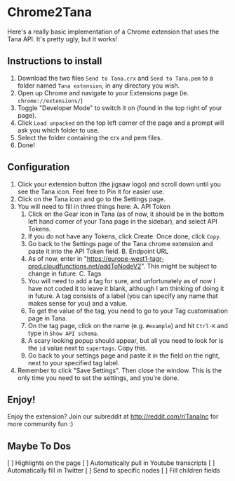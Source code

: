 # Chrome2Tana

Here's a really basic implementation of a Chrome extension that uses the Tana API. It's pretty ugly, but it works!

## Instructions to install

1. Download the two files `Send to Tana.crx` and `Send to Tana.pem` to a folder named `Tana extension`, in any directory you wish.
2. Open up Chrome and navigate to your Extensions page (ie. `chrome://extensions/`)
3. Toggle "Developer Mode" to switch it on (found in the top right of your page).
4. Click `Load unpacked` on the top left corner of the page and a prompt will ask you which folder to use.
5. Select the folder containing the crx and pem files.
6. Done!

## Configuration

1. Click your extension button (the jigsaw logo) and scroll down until you see the Tana icon. Feel free to Pin it for easier use.
2. Click on the Tana icon and go to the Settings page.
3. You will need to fill in three things here:
  A. API Token
    1. Click on the Gear icon in Tana (as of now, it should be in the bottom left hand corner of your Tana page in the sidebar), and select API Tokens.
    2. If you do not have any Tokens, click Create. Once done, click `Copy`.
    3. Go back to the Settings page of the Tana chrome extension and paste it into the API Token field.
  B. Endpoint URL
    1. As of now, enter in "https://europe-west1-tagr-prod.cloudfunctions.net/addToNodeV2". This might be subject to change in future.
  C. Tags
    1. You will need to add a tag for sure, and unfortunately as of now I have not coded it to leave it blank, although I am thinking of doing it in future. A tag consists of a label (you can specify any name that makes sense for you) and a value.
    2. To get the value of the tag, you need to go to your Tag customisation page in Tana.
    3. On the tag page, click on the name (e.g. `#example`) and hit `Ctrl-K` and type in `Show API schema`.
    4. A scary looking popup should appear, but all you need to look for is the `id` value next to `supertags`. Copy this.
    5. Go back to your settings page and paste it in the field on the right, next to your specified tag label.
4. Remember to click "Save Settings". Then close the window. This is the only time you need to set the settings, and you're done.

## Enjoy!
Enjoy the extension? Join our subreddit at http://reddit.com/r/TanaInc for more community fun :)

## Maybe To Dos
[ ] Highlights on the page
[ ] Automatically pull in Youtube transcripts
[ ] Automatically fill in Twitter
[ ] Send to specific nodes
[ ] Fill children fields
